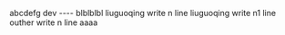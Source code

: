 abcdefg
dev  ---- blblblbl
liuguoqing write n  line
liuguoqing write n1 line
outher write n line
aaaa

